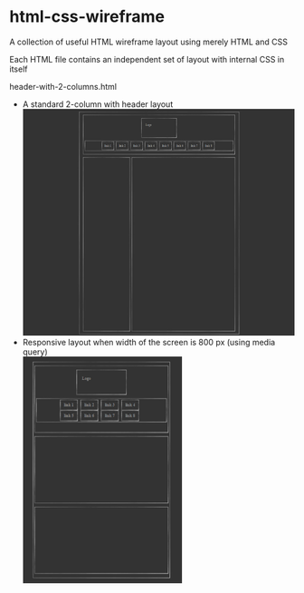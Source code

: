 # html-css-wireframe
A collection of useful HTML wireframe layout using merely HTML and CSS

Each HTML file contains an independent set of layout with internal CSS in itself

<p>header-with-2-columns.html</p>
<ul>
  <li>A standard 2-column with header layout 
    <br>
    <img src='/img/header-with-2-column-1.png?raw=true' alt="start screen" height="400px">
  </li>
  <li>Responsive layout when width of the screen is 800 px (using media query)
    <br>
    <img src='/img/header-with-2-column-2.png?raw=true' alt="start screen" height="400px">
  </li>
</ul>

